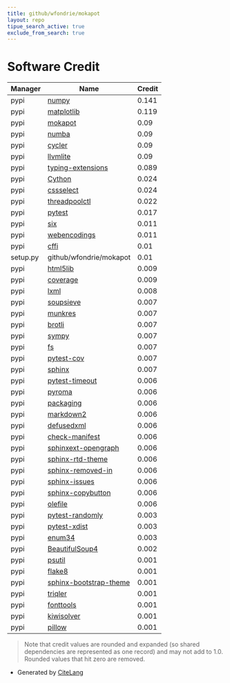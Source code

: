 ```yaml
---
title: github/wfondrie/mokapot
layout: repo
tipue_search_active: true
exclude_from_search: true
---
```

# Software Credit

|Manager|Name|Credit|
|-------|----|------|
|pypi|[numpy](https://www.numpy.org)|0.141|
|pypi|[matplotlib](https://matplotlib.org)|0.119|
|pypi|[mokapot](https://github.com/wfondrie/mokapot)|0.09|
|pypi|[numba](https://numba.pydata.org)|0.09|
|pypi|[cycler](https://github.com/matplotlib/cycler)|0.09|
|pypi|[llvmlite](http://llvmlite.readthedocs.io)|0.09|
|pypi|[typing-extensions](https://pypi.org/project/typing-extensions)|0.089|
|pypi|[Cython](http://cython.org/)|0.024|
|pypi|[cssselect](https://github.com/scrapy/cssselect)|0.024|
|pypi|[threadpoolctl](https://github.com/joblib/threadpoolctl)|0.022|
|pypi|[pytest](https://pypi.org/project/pytest)|0.017|
|pypi|[six](https://pypi.org/project/six)|0.011|
|pypi|[webencodings](https://pypi.org/project/webencodings)|0.011|
|pypi|[cffi](https://pypi.org/project/cffi)|0.01|
|setup.py|github/wfondrie/mokapot|0.01|
|pypi|[html5lib](https://github.com/html5lib/html5lib-python)|0.009|
|pypi|[coverage](https://pypi.org/project/coverage)|0.009|
|pypi|[lxml](https://lxml.de/)|0.008|
|pypi|[soupsieve](https://pypi.org/project/soupsieve)|0.007|
|pypi|[munkres](https://software.clapper.org/munkres/)|0.007|
|pypi|[brotli](https://github.com/google/brotli)|0.007|
|pypi|[sympy](https://sympy.org)|0.007|
|pypi|[fs](https://github.com/PyFilesystem/pyfilesystem2)|0.007|
|pypi|[pytest-cov](https://pypi.org/project/pytest-cov)|0.007|
|pypi|[sphinx](https://pypi.org/project/sphinx)|0.007|
|pypi|[pytest-timeout](https://pypi.org/project/pytest-timeout)|0.006|
|pypi|[pyroma](https://pypi.org/project/pyroma)|0.006|
|pypi|[packaging](https://pypi.org/project/packaging)|0.006|
|pypi|[markdown2](https://pypi.org/project/markdown2)|0.006|
|pypi|[defusedxml](https://pypi.org/project/defusedxml)|0.006|
|pypi|[check-manifest](https://pypi.org/project/check-manifest)|0.006|
|pypi|[sphinxext-opengraph](https://pypi.org/project/sphinxext-opengraph)|0.006|
|pypi|[sphinx-rtd-theme](https://pypi.org/project/sphinx-rtd-theme)|0.006|
|pypi|[sphinx-removed-in](https://pypi.org/project/sphinx-removed-in)|0.006|
|pypi|[sphinx-issues](https://pypi.org/project/sphinx-issues)|0.006|
|pypi|[sphinx-copybutton](https://pypi.org/project/sphinx-copybutton)|0.006|
|pypi|[olefile](https://pypi.org/project/olefile)|0.006|
|pypi|[pytest-randomly](https://pypi.org/project/pytest-randomly)|0.003|
|pypi|[pytest-xdist](https://pypi.org/project/pytest-xdist)|0.003|
|pypi|[enum34](https://pypi.org/project/enum34)|0.003|
|pypi|[BeautifulSoup4](https://www.crummy.com/software/BeautifulSoup/bs4/)|0.002|
|pypi|[psutil](https://pypi.org/project/psutil)|0.001|
|pypi|[flake8](https://pypi.org/project/flake8)|0.001|
|pypi|[sphinx-bootstrap-theme](https://pypi.org/project/sphinx-bootstrap-theme)|0.001|
|pypi|[triqler](https://github.com/statisticalbiotechnology/triqler)|0.001|
|pypi|[fonttools](http://github.com/fonttools/fonttools)|0.001|
|pypi|[kiwisolver](https://github.com/nucleic/kiwi)|0.001|
|pypi|[pillow](https://python-pillow.org)|0.001|


> Note that credit values are rounded and expanded (so shared dependencies are represented as one record) and may not add to 1.0. Rounded values that hit zero are removed.


- Generated by [CiteLang](https://github.com/vsoch/citelang)

